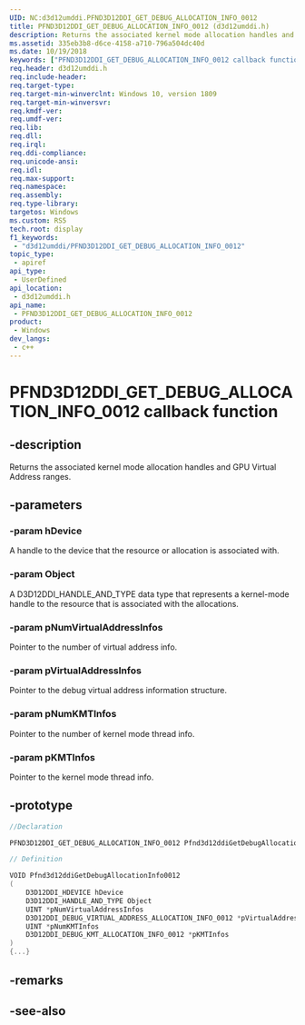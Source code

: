 ```yaml
---
UID: NC:d3d12umddi.PFND3D12DDI_GET_DEBUG_ALLOCATION_INFO_0012
title: PFND3D12DDI_GET_DEBUG_ALLOCATION_INFO_0012 (d3d12umddi.h)
description: Returns the associated kernel mode allocation handles and GPU Virtual Address ranges.
ms.assetid: 335eb3b8-d6ce-4158-a710-796a504dc40d
ms.date: 10/19/2018
keywords: ["PFND3D12DDI_GET_DEBUG_ALLOCATION_INFO_0012 callback function"]
req.header: d3d12umddi.h
req.include-header: 
req.target-type: 
req.target-min-winverclnt: Windows 10, version 1809
req.target-min-winversvr: 
req.kmdf-ver: 
req.umdf-ver: 
req.lib: 
req.dll: 
req.irql: 
req.ddi-compliance: 
req.unicode-ansi: 
req.idl: 
req.max-support: 
req.namespace: 
req.assembly: 
req.type-library: 
targetos: Windows
ms.custom: RS5
tech.root: display
f1_keywords:
 - "d3d12umddi/PFND3D12DDI_GET_DEBUG_ALLOCATION_INFO_0012"
topic_type:
 - apiref
api_type:
 - UserDefined
api_location:
 - d3d12umddi.h
api_name:
 - PFND3D12DDI_GET_DEBUG_ALLOCATION_INFO_0012
product:
 - Windows
dev_langs:
 - c++
---
```


# PFND3D12DDI_GET_DEBUG_ALLOCATION_INFO_0012 callback function

## -description

Returns the associated kernel mode allocation handles and GPU Virtual Address ranges.

## -parameters

### -param hDevice

A handle to the device that the resource or allocation is associated with.

### -param Object

A D3D12DDI_HANDLE_AND_TYPE data type that represents a kernel-mode handle to the resource that is associated with the allocations.

### -param pNumVirtualAddressInfos

Pointer to the number of virtual address info.

### -param pVirtualAddressInfos

Pointer to the debug virtual address information structure.

### -param pNumKMTInfos

Pointer to the number of kernel mode thread info.

### -param pKMTInfos

Pointer to the kernel mode thread info.

## -prototype

```cpp
//Declaration

PFND3D12DDI_GET_DEBUG_ALLOCATION_INFO_0012 Pfnd3d12ddiGetDebugAllocationInfo0012; 

// Definition

VOID Pfnd3d12ddiGetDebugAllocationInfo0012 
(
	D3D12DDI_HDEVICE hDevice
	D3D12DDI_HANDLE_AND_TYPE Object
	UINT *pNumVirtualAddressInfos
	D3D12DDI_DEBUG_VIRTUAL_ADDRESS_ALLOCATION_INFO_0012 *pVirtualAddressInfos
	UINT *pNumKMTInfos
	D3D12DDI_DEBUG_KMT_ALLOCATION_INFO_0012 *pKMTInfos
)
{...}

```

## -remarks

## -see-also

